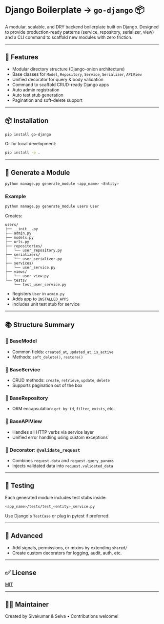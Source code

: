 # Django Boilerplate → `go-django` 📦

A modular, scalable, and DRY backend boilerplate built on Django. Designed to provide production-ready patterns (service, repository, serializer, view) and a CLI command to scaffold new modules with zero friction.

---

## 🚀 Features
- Modular directory structure (Django-onion architecture)
- Base classes for `Model`, `Repository`, `Service`, `Serializer`, `APIView`
- Unified decorator for query & body validation
- Command to scaffold CRUD-ready Django apps
- Auto admin registration
- Auto test stub generation
- Pagination and soft-delete support

---

## 📦 Installation
```bash
pip install go-django
```

Or for local development:
```bash
pip install -e .
```

---

## 🧱 Generate a Module
```bash
python manage.py generate_module <app_name> <Entity>
```

### Example
```bash
python manage.py generate_module users User
```
Creates:
```
users/
├── __init__.py
├── admin.py
├── models.py
├── urls.py
├── repositories/
│   └── user_repository.py
├── serializers/
│   └── user_serializer.py
├── services/
│   └── user_service.py
├── views/
│   └── user_view.py
└── tests/
    └── test_user_service.py
```

- Registers `User` in `admin.py`
- Adds app to `INSTALLED_APPS`
- Includes unit test stub for service

---

## 📚 Structure Summary
### 🔹 BaseModel
- Common fields: `created_at`, `updated_at`, `is_active`
- Methods: `soft_delete()`, `restore()`

### 🔹 BaseService
- CRUD methods: `create`, `retrieve`, `update`, `delete`
- Supports pagination out of the box

### 🔹 BaseRepository
- ORM encapsulation: `get_by_id`, `filter`, `exists`, etc.

### 🔹 BaseAPIView
- Handles all HTTP verbs via service layer
- Unified error handling using custom exceptions

### 🔹 Decorator: `@validate_request`
- Combines `request.data` and `request.query_params`
- Injects validated data into `request.validated_data`

---

## 🧪 Testing
Each generated module includes test stubs inside:
```bash
<app_name>/tests/test_<entity>_service.py
```
Use Django's `TestCase` or plug in pytest if preferred.

---

## 🧰 Advanced
- Add signals, permissions, or mixins by extending `shared/`
- Create custom decorators for logging, audit, auth, etc.

---

## ✅ License
[MIT](LICENSE)

---

## 👨‍💻 Maintainer
Created by Sivakumar & Selva • Contributions welcome!
